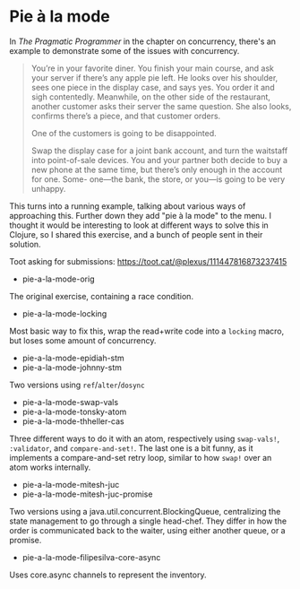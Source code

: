 # Pie à la mode

In _The Pragmatic Programmer_ in the chapter on concurrency, there's an example
to demonstrate some of the issues with concurrency.

> You’re in your favorite diner. You finish your main course, and ask your
> server if there’s any apple pie left. He looks over his shoulder, sees one piece
> in the display case, and says yes. You order it and sigh contentedly.
> Meanwhile, on the other side of the restaurant, another customer asks their
> server the same question. She also looks, confirms there’s a piece, and that
> customer orders.
>
> One of the customers is going to be disappointed.
>
> Swap the display case for a joint bank account, and turn the waitstaff into
> point-of-sale devices. You and your partner both decide to buy a new phone
> at the same time, but there’s only enough in the account for one. Some-
> one—the bank, the store, or you—is going to be very unhappy.

This turns into a running example, talking about various ways of approaching
this. Further down they add "pie à la mode" to the menu. I thought it would be
interesting to look at different ways to solve this in Clojure, so I shared this
exercise, and a bunch of people sent in their solution.

Toot asking for submissions: https://toot.cat/@plexus/111447816873237415

- pie-a-la-mode-orig

The original exercise, containing a race condition.

- pie-a-la-mode-locking

Most basic way to fix this, wrap the read+write code into a `locking` macro, but
loses some amount of concurrency.

- pie-a-la-mode-epidiah-stm
- pie-a-la-mode-johnny-stm

Two versions using `ref`/`alter`/`dosync`

- pie-a-la-mode-swap-vals
- pie-a-la-mode-tonsky-atom
- pie-a-la-mode-thheller-cas

Three different ways to do it with an atom, respectively using `swap-vals!`,
`:validator`, and `compare-and-set!`. The last one is a bit funny, as it
implements a compare-and-set retry loop, similar to how `swap!` over an atom
works internally.

- pie-a-la-mode-mitesh-juc
- pie-a-la-mode-mitesh-juc-promise

Two versions using a java.util.concurrent.BlockingQueue, centralizing the state
management to go through a single head-chef. They differ in how the order is
communicated back to the waiter, using either another queue, or a promise.

- pie-a-la-mode-filipesilva-core-async

Uses core.async channels to represent the inventory.
